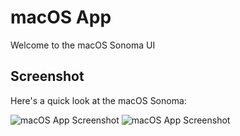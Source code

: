 # macOS App

Welcome to the macOS Sonoma UI

## Screenshot

Here's a quick look at the macOS Sonoma:

![macOS App Screenshot](/public/static/demo/lockscreen.png)
![macOS App Screenshot](/public/static/demo/home.png)
